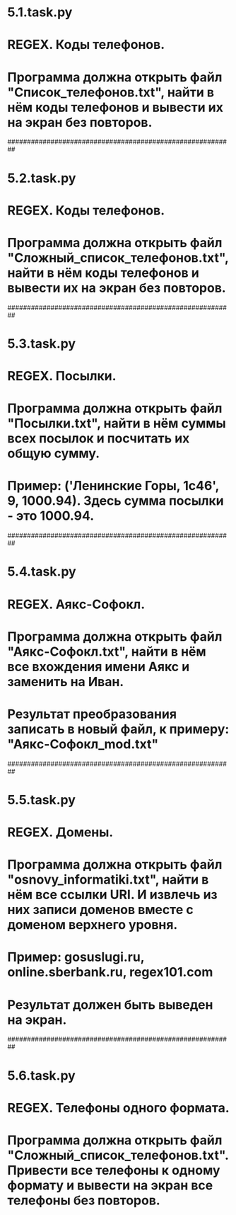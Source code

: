 # 5.1.task.py
# REGEX. Коды телефонов.
# Программа должна открыть файл "Список_телефонов.txt", найти в нём коды телефонов и вывести их на экран без повторов.  

##########################################################

# 5.2.task.py
# REGEX. Коды телефонов.
# Программа должна открыть файл "Сложный_список_телефонов.txt", найти в нём коды телефонов и вывести их на экран без повторов.  

##########################################################

# 5.3.task.py
# REGEX. Посылки.
# Программа должна открыть файл "Посылки.txt", найти в нём суммы всех посылок и посчитать их общую сумму.
# Пример: ('Ленинские Горы, 1с46', 9, 1000.94). Здесь сумма посылки - это 1000.94.

##########################################################

# 5.4.task.py
# REGEX. Аякc-Софокл.
# Программа должна открыть файл "Аякc-Софокл.txt", найти в нём все вхождения имени Аякс и заменить на Иван.
# Результат преобразования записать в новый файл, к примеру: "Аякc-Софокл_mod.txt"

##########################################################

# 5.5.task.py
# REGEX. Домены.
# Программа должна открыть файл "osnovy_informatiki.txt", найти в нём все ссылки URI. И извлечь из них записи доменов вместе с доменом верхнего уровня. 
# Пример: gosuslugi.ru, online.sberbank.ru, regex101.com
# Результат должен быть выведен на экран.

##########################################################

# 5.6.task.py
# REGEX. Телефоны одного формата.
# Программа должна открыть файл "Сложный_список_телефонов.txt". Привести все телефоны к одному формату и вывести на экран все телефоны без повторов.

